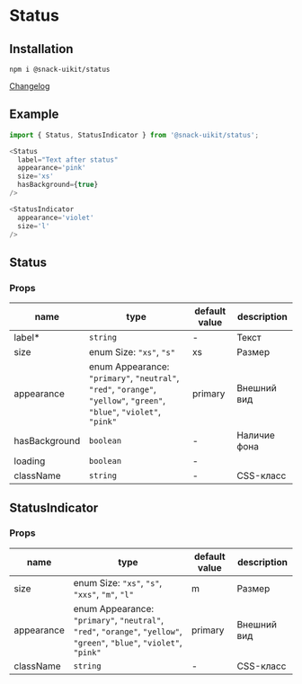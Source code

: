 # Status

## Installation
`npm i @snack-uikit/status`

[Changelog](./CHANGELOG.md)

## Example

```typescript jsx
import { Status, StatusIndicator } from '@snack-uikit/status';

<Status 
  label="Text after status"
  appearance='pink'
  size='xs'
  hasBackground={true}
/>

<StatusIndicator
  appearance='violet'
  size='l'
/>
```

[//]: DOCUMENTATION_SECTION_START
[//]: THIS_SECTION_IS_AUTOGENERATED_PLEASE_DONT_EDIT_IT
## Status
### Props
| name | type | default value | description |
|------|------|---------------|-------------|
| label* | `string` | - | Текст |
| size | enum Size: `"xs"`, `"s"` | xs | Размер |
| appearance | enum Appearance: `"primary"`, `"neutral"`, `"red"`, `"orange"`, `"yellow"`, `"green"`, `"blue"`, `"violet"`, `"pink"` | primary | Внешний вид |
| hasBackground | `boolean` | - | Наличие фона |
| loading | `boolean` | - |  |
| className | `string` | - | CSS-класс |
## StatusIndicator
### Props
| name | type | default value | description |
|------|------|---------------|-------------|
| size | enum Size: `"xs"`, `"s"`, `"xxs"`, `"m"`, `"l"` | m | Размер |
| appearance | enum Appearance: `"primary"`, `"neutral"`, `"red"`, `"orange"`, `"yellow"`, `"green"`, `"blue"`, `"violet"`, `"pink"` | primary | Внешний вид |
| className | `string` | - | CSS-класс |


[//]: DOCUMENTATION_SECTION_END

